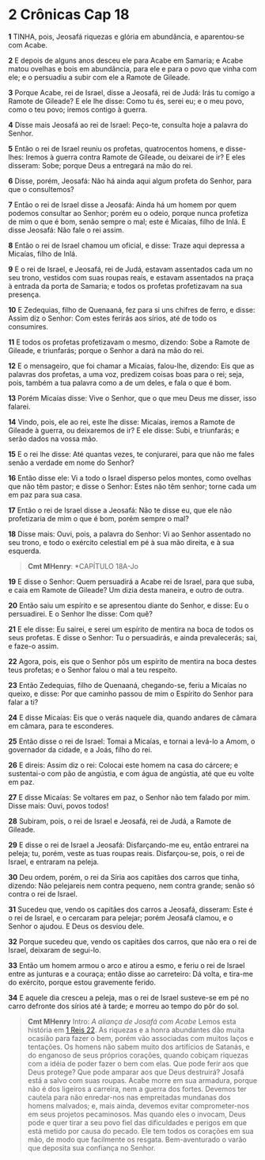 # 2 Crônicas Cap 18

**1** 	TINHA, pois, Jeosafá riquezas e glória em abundância, e aparentou-se com Acabe.

**2** 	E depois de alguns anos desceu ele para Acabe em Samaria; e Acabe matou ovelhas e bois em abundância, para ele e para o povo que vinha com ele; e o persuadiu a subir com ele a Ramote de Gileade.

**3** 	Porque Acabe, rei de Israel, disse a Jeosafá, rei de Judá: Irás tu comigo a Ramote de Gileade? E ele lhe disse: Como tu és, serei eu; e o meu povo, como o teu povo; iremos contigo à guerra.

**4** 	Disse mais Jeosafá ao rei de Israel: Peço-te, consulta hoje a palavra do Senhor.

**5** 	Então o rei de Israel reuniu os profetas, quatrocentos homens, e disse-lhes: Iremos à guerra contra Ramote de Gileade, ou deixarei de ir? E eles disseram: Sobe; porque Deus a entregará na mão do rei.

**6** 	Disse, porém, Jeosafá: Não há ainda aqui algum profeta do Senhor, para que o consultemos?

**7** 	Então o rei de Israel disse a Jeosafá: Ainda há um homem por quem podemos consultar ao Senhor; porém eu o odeio, porque nunca profetiza de mim o que é bom, senão sempre o mal; este é Micaías, filho de Inlá. E disse Jeosafá: Não fale o rei assim.

**8** 	Então o rei de Israel chamou um oficial, e disse: Traze aqui depressa a Micaías, filho de Inlá.

**9** 	E o rei de Israel, e Jeosafá, rei de Judá, estavam assentados cada um no seu trono, vestidos com suas roupas reais, e estavam assentados na praça à entrada da porta de Samaria; e todos os profetas profetizavam na sua presença.

**10** 	E Zedequias, filho de Quenaaná, fez para si uns chifres de ferro, e disse: Assim diz o Senhor: Com estes ferirás aos sírios, até de todo os consumires.

**11** 	E todos os profetas profetizavam o mesmo, dizendo: Sobe a Ramote de Gileade, e triunfarás; porque o Senhor a dará na mão do rei.

**12** 	E o mensageiro, que foi chamar a Micaías, falou-lhe, dizendo: Eis que as palavras dos profetas, a uma voz, predizem coisas boas para o rei; seja, pois, também a tua palavra como a de um deles, e fala o que é bom.

**13** 	Porém Micaías disse: Vive o Senhor, que o que meu Deus me disser, isso falarei.

**14** 	Vindo, pois, ele ao rei, este lhe disse: Micaías, iremos a Ramote de Gileade à guerra, ou deixaremos de ir? E ele disse: Subi, e triunfarás; e serão dados na vossa mão.

**15** 	E o rei lhe disse: Até quantas vezes, te conjurarei, para que não me fales senão a verdade em nome do Senhor?

**16** 	Então disse ele: Vi a todo o Israel disperso pelos montes, como ovelhas que não têm pastor; e disse o Senhor: Estes não têm senhor; torne cada um em paz para sua casa.

**17** 	Então o rei de Israel disse a Jeosafá: Não te disse eu, que ele não profetizaria de mim o que é bom, porém sempre o mal?

**18** 	Disse mais: Ouvi, pois, a palavra do Senhor: Vi ao Senhor assentado no seu trono, e todo o exército celestial em pé à sua mão direita, e à sua esquerda.

> **Cmt MHenry**: *CAPÍTULO 18A-Jo

**19** 	E disse o Senhor: Quem persuadirá a Acabe rei de Israel, para que suba, e caia em Ramote de Gileade? Um dizia desta maneira, e outro de outra.

**20** 	Então saiu um espírito e se apresentou diante do Senhor, e disse: Eu o persuadirei. E o Senhor lhe disse: Com quê?

**21** 	E ele disse: Eu sairei, e serei um espírito de mentira na boca de todos os seus profetas. E disse o Senhor: Tu o persuadirás, e ainda prevalecerás; sai, e faze-o assim.

**22** 	Agora, pois, eis que o Senhor pôs um espírito de mentira na boca destes teus profetas; e o Senhor falou o mal a teu respeito.

**23** 	Então Zedequias, filho de Quenaaná, chegando-se, feriu a Micaías no queixo, e disse: Por que caminho passou de mim o Espírito do Senhor para falar a ti?

**24** 	E disse Micaías: Eis que o verás naquele dia, quando andares de câmara em câmara, para te esconderes.

**25** 	Então disse o rei de Israel: Tomai a Micaías, e tornai a levá-lo a Amom, o governador da cidade, e a Joás, filho do rei.

**26** 	E direis: Assim diz o rei: Colocai este homem na casa do cárcere; e sustentai-o com pão de angústia, e com água de angústia, até que eu volte em paz.

**27** 	E disse Micaías: Se voltares em paz, o Senhor não tem falado por mim. Disse mais: Ouvi, povos todos!

**28** 	Subiram, pois, o rei de Israel e Jeosafá, rei de Judá, a Ramote de Gileade.

**29** 	E disse o rei de Israel a Jeosafá: Disfarçando-me eu, então entrarei na peleja; tu, porém, veste as tuas roupas reais. Disfarçou-se, pois, o rei de Israel, e entraram na peleja.

**30** 	Deu ordem, porém, o rei da Síria aos capitães dos carros que tinha, dizendo: Não pelejareis nem contra pequeno, nem contra grande; senão só contra o rei de Israel.

**31** 	Sucedeu que, vendo os capitães dos carros a Jeosafá, disseram: Este é o rei de Israel, e o cercaram para pelejar; porém Jeosafá clamou, e o Senhor o ajudou. E Deus os desviou dele.

**32** 	Porque sucedeu que, vendo os capitães dos carros, que não era o rei de Israel, deixaram de segui-lo.

**33** 	Então um homem armou o arco e atirou a esmo, e feriu o rei de Israel entre as junturas e a couraça; então disse ao carreteiro: Dá volta, e tira-me do exército, porque estou gravemente ferido.

**34** 	E aquele dia cresceu a peleja, mas o rei de Israel susteve-se em pé no carro defronte dos sírios até à tarde; e morreu ao tempo do pôr do sol.


> **Cmt MHenry** Intro: *A aliança de Josafá com Acabe* Lemos esta história em [1 Reis 22](../11A-1Rs/22.md#0). As riquezas e a honra abundantes dão muita ocasião para fazer o bem, porém vão associadas com muitos laços e tentações. Os homens não sabem muito dos artifícios de Satanás, e do enganoso de seus próprios corações, quando cobiçam riquezas com a idéia de poder fazer o bem com elas. Que pode ferir aos que Deus protege? Que pode amparar aos que Deus destruirá? Josafá está a salvo com suas roupas. Acabe morre em sua armadura, porque não é dos ligeiros a carreira, nem a guerra dos fortes. Devemos ter cautela para não enredar-nos nas empreitadas mundanas dos homens malvados; e, mais ainda, devemos evitar comprometer-nos em seus projetos pecaminosos. Mas quando eles o invocam, Deus pode e quer tirar a seu povo fiel das dificuldades e perigos em que está metido por causa do pecado. Ele tem todos os corações em sua mão, de modo que facilmente os resgata. Bem-aventurado o varão que deposita sua confiança no Senhor.
